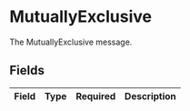 # MutuallyExclusive

The MutuallyExclusive message.


## Fields

| Field       | Type        | Required    | Description |
| ----------- | ----------- | ----------- | ----------- |